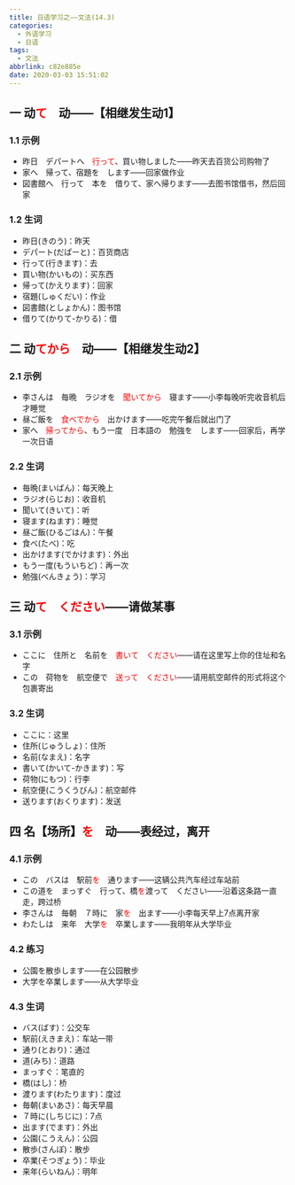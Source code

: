 ```yaml
---
title: 日语学习之——文法(14.3)
categories:
  - 外语学习
  - 日语
tags:
  - 文法
abbrlink: c82e885e
date: 2020-03-03 15:51:02
---
```

## 一 动<font color=red>て</font>　动——【相继发生动1】

### 1.1 示例

* 昨日　デパートへ　<font color=red>行って</font>、買い物しました——昨天去百货公司购物了
* 家へ　帰って、宿題を　します——回家做作业
* 図書館へ　行って　本を　借りて、家へ帰ります——去图书馆借书，然后回家

<!--more-->
### 1.2 生词

* 昨日(きのう)：昨天
* デパート(だぱーと)：百货商店
* 行って(行きます)：去
* 買い物(かいもの)：买东西
* 帰って(かえります)：回家
* 宿題(しゅくだい)：作业
* 図書館(としょかん)：图书馆
* 借りて(かりて-かりる)：借

## 二 动<font color=red>てから</font>　动——【相继发生动2】

### 2.1 示例

* 李さんは　毎晩　ラジオを　<font color=red>聞いてから</font>　寝ます——小李每晚听完收音机后才睡觉
* 昼ご飯を　<font color=red>食べでから</font>　出かけます——吃完午餐后就出门了
* 家へ　<font color=red>帰ってから</font>、もう一度　日本語の　勉強を　します——回家后，再学一次日语

### 2.2 生词

* 毎晩(まいばん)：每天晚上
* ラジオ(らじお)：收音机
* 聞いて(きいて)：听
* 寝ます(ねます)：睡觉
* 昼ご飯(ひるごはん)：午餐
* 食べ(たべ)：吃
* 出かけます(でかけます)：外出
* もう一度(もういちど)：再一次
* 勉強(べんきょう)：学习

## 三 动<font color=red>て　ください</font>——请做某事

### 3.1 示例

* ここに　住所と　名前を　<font color=red>書いて　ください</font>——请在这里写上你的住址和名字
* この　荷物を　航空便で　<font color=red>送って　ください</font>——请用航空邮件的形式将这个包裹寄出

### 3.2 生词

* ここに：这里
* 住所(じゅうしょ)：住所
* 名前(なまえ)：名字
* 書いて(かいて-かきます)：写
* 荷物(にもつ)：行李
* 航空便(こうくうびん)：航空邮件
* 送ります(おくります)：发送

## 四 名【场所】<font color=red>を</font>　动——表经过，离开

### 4.1 示例

* この　バスは　駅前<font color=red>を</font>　通ります——这辆公共汽车经过车站前
* この道を　まっすぐ　行って、橋<font color=red>を</font>渡って　ください——沿着这条路一直走，跨过桥
* 李さんは　毎朝　７時に　家<font color=red>を</font>　出ます——小李每天早上7点离开家
* わたしは　来年　大学<font color=red>を</font>　卒業します——我明年从大学毕业

### 4.2 练习

* 公園を散歩します——在公园散步
* 大学を卒業します——从大学毕业

### 4.3 生词

* バス(ばす)：公交车
*  駅前(えきまえ)：车站一带
* 通り(とおり)：通过
* 道(みち)：道路
* まっすぐ：笔直的
* 橋(はし)：桥
* 渡ります(わたります)：度过
* 毎朝(まいあさ)：每天早晨
* ７時に(しちじに)：7点
* 出ます(でます)：外出
* 公園(こうえん)：公园
* 散歩(さんぽ)：散步
* 卒業(そつぎょう)：毕业
* 来年(らいねん)：明年

